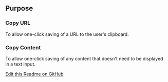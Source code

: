 ## Purpose

### Copy URL
To allow one-click saving of a URL to the user's clipboard.

### Copy Content
To allow one-click saving of any content that doesn't need to be displayed in a text input.


[Edit this Readme on GitHub](https://github.com/wellcomecollection/wellcomecollection.org/edit/main/catalogue/webapp/components/CopyButtons/README.md)
